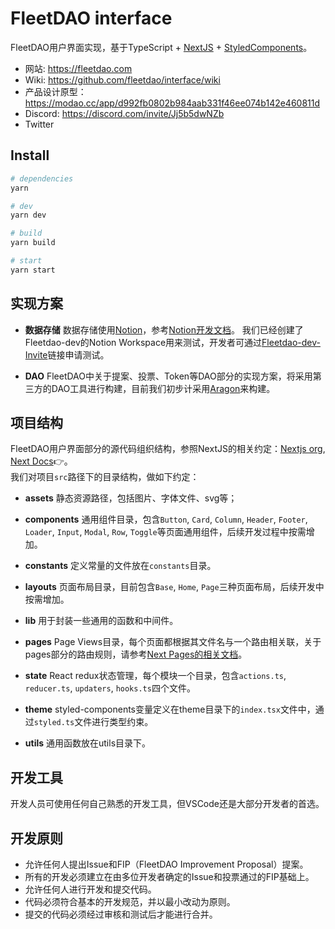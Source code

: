 # FleetDAO interface

FleetDAO用户界面实现，基于TypeScript + [NextJS](https://github.com/vercel/next.js) + [StyledComponents](https://styled-components.com/)。

- 网站: https://fleetdao.com
- Wiki: https://github.com/fleetdao/interface/wiki
- 产品设计原型：https://modao.cc/app/d992fb0802b984aab331f46ee074b142e460811d
- Discord: https://discord.com/invite/Jj5b5dwNZb
- Twitter

## Install
```bash
# dependencies
yarn

# dev
yarn dev

# build
yarn build

# start
yarn start
```

## 实现方案
- **数据存储**
数据存储使用[Notion](https://www.notion.so)，参考[Notion开发文档](https://developers.notion.com)。
我们已经创建了Fleetdao-dev的Notion Workspace用来测试，开发者可通过[Fleetdao-dev-Invite](https://www.notion.so/fleetdao-dev/invite/acb27d1e3fa1f3c50acbd66ab88fb793f264bf52)链接申请测试。

- **DAO**
FleetDAO中关于提案、投票、Token等DAO部分的实现方案，将采用第三方的DAO工具进行构建，目前我们初步计采用[Aragon](https://aragon.org)来构建。

## 项目结构
FleetDAO用户界面部分的源代码组织结构，参照NextJS的相关约定：[Nextjs org](https://nextjs.org), [Next Docs](https://nextjs.org/docs/getting-started)👉。  
我们对项目`src`路径下的目录结构，做如下约定：
- **assets**
静态资源路径，包括图片、字体文件、svg等；

- **components**
通用组件目录，包含`Button`, `Card`, `Column`, `Header`, `Footer`, `Loader`, `Input`, `Modal`, `Row`, `Toggle`等页面通用组件，后续开发过程中按需增加。

- **constants**
定义常量的文件放在`constants`目录。

- **layouts**
页面布局目录，目前包含`Base`, `Home`, `Page`三种页面布局，后续开发中按需增加。

- **lib**
用于封装一些通用的函数和中间件。

- **pages**
Page Views目录，每个页面都根据其文件名与一个路由相关联，关于pages部分的路由规则，请参考[Next Pages的相关文档](https://nextjs.org/docs/basic-features/pages)。

- **state**
React redux状态管理，每个模块一个目录，包含`actions.ts`, `reducer.ts`, `updaters`, `hooks.ts`四个文件。

- **theme**
styled-components变量定义在theme目录下的`index.tsx`文件中，通过`styled.ts`文件进行类型约束。

- **utils**
通用函数放在utils目录下。

## 开发工具
开发人员可使用任何自己熟悉的开发工具，但VSCode还是大部分开发者的首选。

## 开发原则
- 允许任何人提出Issue和FIP（FleetDAO Improvement Proposal）提案。
- 所有的开发必须建立在由多位开发者确定的Issue和投票通过的FIP基础上。
- 允许任何人进行开发和提交代码。
- 代码必须符合基本的开发规范，并以最小改动为原则。
- 提交的代码必须经过审核和测试后才能进行合并。
